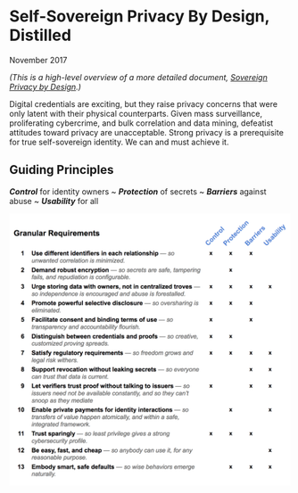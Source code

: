 # Self-Sovereign Privacy By Design, Distilled

November 2017

*(This is a high-level overview of a more detailed document, [Sovereign Privacy by Design](self_sovereign_privacy_by_design_v1.md).)*

Digital credentials are exciting, but they raise privacy concerns that were only latent with their physical counterparts. Given mass surveillance, proliferating cybercrime, and bulk correlation and data mining, defeatist attitudes toward privacy are unacceptable. Strong privacy is a prerequisite for true self-sovereign identity. We can and must achieve it.

## Guiding Principles

**_Control_** for identity owners ~ **_Protection_** of secrets ~ **_Barriers_** against abuse ~ **_Usability_** for all

![Granular Experiments](privacy_by_design_granular_requirements.png)
